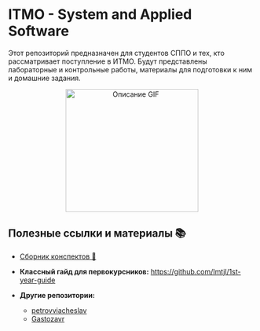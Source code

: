 # ITMO - System and Applied Software

Этот репозиторий предназначен для студентов СППО и тех, кто рассматривает поступление в ИТМО. Будут представлены лабораторные и контрольные работы, материалы для подготовки к ним и домашние задания.

<div align="center">
  <img src="https://media1.giphy.com/media/v1.Y2lkPTc5MGI3NjExZWV3OHhlcHg5aGdxdXY3bzg3aWV5Yjg1dnZ6Nm9uM3J2ejNoN3NtaCZlcD12MV9pbnRlcm5hbF9naWZfYnlfaWQmY3Q9Zw/3oKIPnAiaMCws8nOsE/giphy.webp" alt="Описание GIF" width="270" height="250">
</div>

## Полезные ссылки и материалы 📚

- [Сборник конспектов 📖](https://notesitmo.github.io/cse-notes/first-course/firstcourse.html)

- **Классный гайд для первокурсников:** https://github.com/Imtjl/1st-year-guide

- **Другие репозитории:**
    - [petrovviacheslav](https://github.com/petrovviacheslav/myitmo/tree/main)
    - [Gastozavr](https://github.com/Gastozavr/itmo/tree/main)